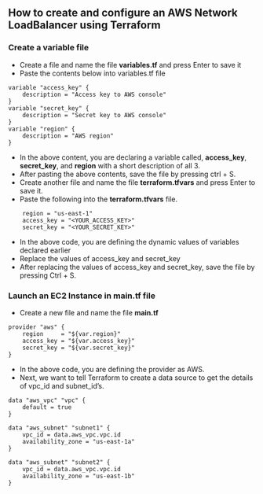 ## How to create and configure an AWS Network LoadBalancer using Terraform
###  Create a variable file
- Create a file and name the file **variables.tf** and press Enter to save it
- Paste the contents below into variables.tf file
```
variable "access_key" {
    description = "Access key to AWS console"
}
variable "secret_key" {
    description = "Secret key to AWS console"
}
variable "region" {
    description = "AWS region"
}
```
- In the above content, you are declaring a variable called, **access_key**, **secret_key**, and **region** with a short description of all 3.
- After pasting the above contents, save the file by pressing ctrl + S.
- Create another file and name the file **terraform.tfvars** and press Enter to save it.
- Paste the following into the **terraform.tfvars** file.
```
    region = "us-east-1"
    access_key = "<YOUR_ACCESS_KEY>"        
    secret_key = "<YOUR_SECRET_KEY>"
```
- In the above code, you are defining the dynamic values of variables declared earlier
- Replace the values of access_key and secret_key
- After replacing the values of access_key and secret_key, save the file by pressing Ctrl + S.
### Launch an EC2 Instance in main.tf file
- Create a new file and name the file  **main.tf**
```
provider "aws" {
    region     = "${var.region}"
    access_key = "${var.access_key}"
    secret_key = "${var.secret_key}"
}			
```
- In the above code, you are defining the provider as AWS.
- Next, we want to tell Terraform to create a data source to get the details of vpc_id and subnet_id’s.
```
data "aws_vpc" "vpc" {
    default = true
}

data "aws_subnet" "subnet1" {
    vpc_id = data.aws_vpc.vpc.id
    availability_zone = "us-east-1a"
}

data "aws_subnet" "subnet2" {
    vpc_id = data.aws_vpc.vpc.id
    availability_zone = "us-east-1b"
}
```
